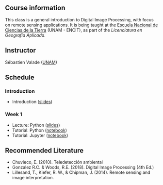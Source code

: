 ## Course information
This class is a general introduction to Digital Image Processing, with focus on remote sensing applications. It is being taught at the [Escuela Nacional de Ciencias de la Tierra](https://www.encit.unam.mx/) (UNAM - ENCIT), as part of the *Licenciatura en Geografía Aplicada*.

## Instructor
Sébastien Valade ([UNAM](https://svalade.github.io/))

## Schedule

### Introduction 
* Introduction ([slides](https://raw.githubusercontent.com/svalade/dip4rs/master/lectures/pdfs_2024/DIP4RS_00_introduction.pdf))
  
### Week 1
* Lecture: Python ([slides](https://raw.githubusercontent.com/svalade/dip4rs/master/lectures/pdfs_2024/DIP4RS_01_lecture.pdf))
* Tutorial: Python ([notebook](https://github.com/svalade/dip4rs/blob/master/exercises/01/DIP4RS_01_python-tutorial.ipynb))
* Tutorial: Jupyter ([notebook](https://github.com/svalade/dip4rs/blob/master/exercises/01/DIP4RS_01_jupyter-tutorial.ipynb))

## Recommended Literature
* Chuvieco, E. (2010). Teledetección ambiental
* Gonzalez R.C. & Woods, R.E. (2018). Digital Image Processing (4th Ed.)
* Lillesand, T., Kiefer, R. W., & Chipman, J. (2014). Remote sensing and image interpretation.